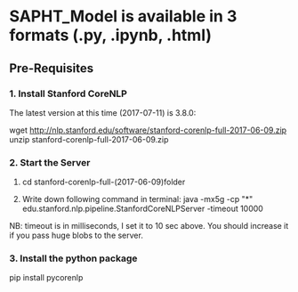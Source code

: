 # SAPHT_Model is available in 3 formats (.py, .ipynb, .html)

## Pre-Requisites

### 1. Install Stanford CoreNLP


The latest version at this time (2017-07-11) is 3.8.0:

wget http://nlp.stanford.edu/software/stanford-corenlp-full-2017-06-09.zip
unzip stanford-corenlp-full-2017-06-09.zip

### 2. Start the Server

1) cd stanford-corenlp-full-(2017-06-09)folder

2) Write down following command in terminal:
    java -mx5g -cp "*" edu.stanford.nlp.pipeline.StanfordCoreNLPServer -timeout 10000

NB: timeout is in milliseconds, I set it to 10 sec above. You should increase it if you pass huge blobs to the server.


### 3. Install the python package

pip install pycorenlp
